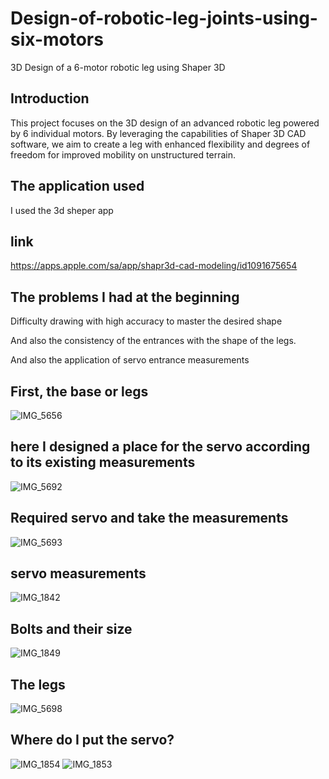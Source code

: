 # Design-of-robotic-leg-joints-using-six-motors
3D Design of a 6-motor robotic leg using Shaper 3D

## Introduction

This project focuses on the 3D design of an advanced robotic leg powered by 6 individual motors. 
By leveraging the capabilities of Shaper 3D CAD software, we aim to create a leg with enhanced flexibility and degrees of freedom for improved mobility on unstructured terrain.

## The application used

I used the 3d sheper app
## link 
https://apps.apple.com/sa/app/shapr3d-cad-modeling/id1091675654

## The problems I had at the beginning
Difficulty drawing with high accuracy to master the desired shape

And also the consistency of the entrances with the shape of the legs.

And also the application of servo entrance measurements

 ## First, the base or legs
 ![IMG_5656](https://github.com/ijana7/Design-of-robotic-leg-joints-using-six-motors/assets/173642526/88c4cc8a-9661-4a01-9d0b-5ec4a24323cd)
 ## here I designed a place for the servo according to its existing measurements
 ![IMG_5692](https://github.com/ijana7/Design-of-robotic-leg-joints-using-six-motors/assets/173642526/15f08812-2582-460a-a384-63f214c6530b)

## Required servo and take the measurements
![IMG_5693](https://github.com/ijana7/Design-of-robotic-leg-joints-using-six-motors/assets/173642526/37e8115d-2def-4f71-b615-c0edeedff65a)

## servo measurements
![IMG_1842](https://github.com/ijana7/Design-of-robotic-leg-joints-using-six-motors/assets/173642526/4bcf169e-1e1b-43c1-af8a-b44d20b61f76)

## Bolts and their size
![IMG_1849](https://github.com/ijana7/Design-of-robotic-leg-joints-using-six-motors/assets/173642526/9ab9b0e8-ee8e-4e4a-b12f-058eac9c8f19)

## The legs
![IMG_5698](https://github.com/ijana7/Design-of-robotic-leg-joints-using-six-motors/assets/173642526/713f0974-752b-4a47-94d8-33627a149aad)

## Where do I put the servo?
![IMG_1854](https://github.com/ijana7/Design-of-robotic-leg-joints-using-six-motors/assets/173642526/dedaedd9-a95b-44b6-9df7-ccb9623109d4)
![IMG_1853](https://github.com/ijana7/Design-of-robotic-leg-joints-using-six-motors/assets/173642526/baa50e4b-a2b5-4007-a7b1-950b83451e90)

